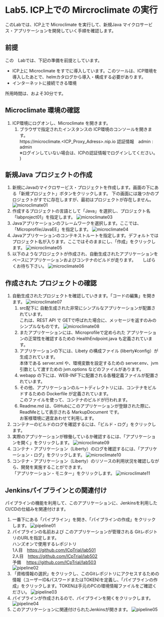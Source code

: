 # Lab5. ICP上での Mircroclimate の実行

このLabでは、ICP上で Microclimate を実行して、新規Java マイクロサービス・アプリケーションを開発していく手順を確認します。

## 前提

この　Labでは、下記の準備を前提としています。
- ICP上に Microclimate をすでに導入しています。このツールは、ICP環境を導入したあとで、helmカタログから導入・構成する必要があります。
- インターネットに接続できる環境

所用時間は、およそ30分です。

## Microclimate 環境の確認

1. ICP環境にログオンし、Microclimate を開きます。
    1. ブラウザで指定されたインスタンスの ICP環境のコンソールを開きます。<br>
        https://microclimate.<ICP_Proxy_Adress>.nip.io 
        認証情報　admin : admin<br>  ※ログインしていない場合は、ICPの認証情報でログインしてください。
        )

## 新規Java プロジェクトの作成

1. 新規にJavaのマイクロサービス・プロジェクトを作成します。画面の下にある「新規プロジェクト」ボタンをクリックします。
下の画面には幾つかのプロジェクトがすでに存在しますが、最初はプロジェクトが存在しません。
![microclimate01](https://github.com/ICpTrial/ICPLab/blob/master/mcimage/microclimate01.png)
1. 作成するプロジェクトの言語として「Java」を選択し、プロジェクト名 「labproject01」を指定します。
 ![microclimate03](https://github.com/ICpTrial/ICPLab/blob/master/mcimage/microclimate03.png)
1. Javaアプリケーションのフレームワークを選択します。ここでは、「Microprofile/JavaEE」を指定します。
 ![microclimate04](https://github.com/ICpTrial/ICPLab/blob/master/mcimage/microclimate04.png)
1. Javaアプリケーションのコンテキストルートを指定します。デフォルトではプロジェクト名が入ります。ここではそのままにし、「作成」をクリックします。
 ![microclimate05](https://github.com/ICpTrial/ICPLab/blob/master/mcimage/microclimate05.png)
1. 以下のようなプロジェクトが作成され、自動生成されたアプリケーションをベースにアプリケーションおよびコンテナのビルドが走ります。
　 しばらくお待ち下さい。
 ![microclimate06](https://github.com/ICpTrial/ICPLab/blob/master/mcimage/microclimate06.png)
 
## 作成された プロジェクトの確認
1. 自動生成されたプロジェクトを確認していきます。「コードの編集」を開きます。
 ![microclimate07](https://github.com/ICpTrial/ICPLab/blob/master/mcimage/microclimate07.png)
    1. src配下に 自動生成された非常にシンプルなアプリケーションが配置されています。<br>
    これは、REST API で GETで呼ばれた場合に、メッセージを返すのみのシンプルなものです。
    ![microclimate08](https://github.com/ICpTrial/ICPLab/blob/master/mcimage/microclimate08.png)
    1. またアプリケーションには、Microprofileで定められた アプリケーションの正常性を確認するための HealthEndpoint.java も定義されています。
    1. アプリケーションの下には、Libety の構成ファイル (liberty¥config）が生成されています。<br>
    本体である server.xml や、環境変数を設定するための server.env、jvm引数として渡すための jvm.options などのファイルがあります。
    1. webapp の下には、WEB-INF下に配置される各種定義ファイルが配置されています。
    1. その他、アプリケーションのルートディレクトリには、コンテナをビルドするための Dockerfile が定義されています。<br>
    このファイルを使って、コンテナのビルドが行われます。
    1. Readme.md は、GitHubにこのアプリケーションが登録された際に、ReadMeとして表示される MarkupDocument です。<br>
    お客様環境に適宜あわせて利用します。
1. コンテナーのビルドのログを確認するには、「ビルド・ログ」をクリックします。
1. 実際のアプリケーションが稼働しているか確認するには、「アプリケーションを開く」をクリックします。
![microclimate09](https://github.com/ICpTrial/ICPLab/blob/master/mcimage/microclimate09.png)
1. コンテナ・アプリケーション（Liberty）のログを確認するには、「アプリケーション・ログ」をクリックします。
![microclimate10](https://github.com/ICpTrial/ICPLab/blob/master/mcimage/microclimate10.png)
1. コンテナ・アプリケーション（Liberty）のリソースの利用状況を確認しながら、開発を実施することができます。<br>
「アプリケーション・モニター」をクリックします。
![microclimate11](https://github.com/ICpTrial/ICPLab/blob/master/mcimage/microclimate11.png)

## Jenkinsパイプラインとの関連付け
パイプラインの機能を利用して、このアプリケーションに、Jenkinsを利用したCI/CDの仕組みを関連付けます。
1. 一番下にある「パイプライン」を開き、「パイプラインの作成」をクリックします。
![pipeline01](https://github.com/ICpTrial/ICPLab/blob/master/mcimage/pipeline01.png)
1. パイプラインの名前および このアプリケーションが管理される GitレポジトリのURLを指定します。<br>
    ハンズオンで使用するレポジトリ<br>
    1人目　https://github.com/ICpTrial/lab501<br>
    2人目　https://github.com/ICpTrial/lab502<br>
    予備　 https://github.com/ICpTrial/lab503<br>
![pipeline02](https://github.com/ICpTrial/ICPLab/blob/master/mcimage/pipeline02.png)
1. 「資格情報の選択」をクリックし、このGitレポジトリにアクセスするための情報（ユーザーID&パスワードまたはTOKEN)を定義し、「パイプラインの作成」をクリックします。TOKENは手元のPCの環境情報ファイルをご確認ください。
![pipeline03](https://github.com/ICpTrial/ICPLab/blob/master/mcimage/pipeline03.png)
1. パイプラインが作成されるので、パイプラインを開くをクリックします。
![pipeline04](https://github.com/ICpTrial/ICPLab/blob/master/mcimage/pipeline04.png)
1. このアプリケーションに関連付けられたJenkinsが開きます。
![pipeline05](https://github.com/ICpTrial/ICPLab/blob/master/mcimage/pipeline05.png)


